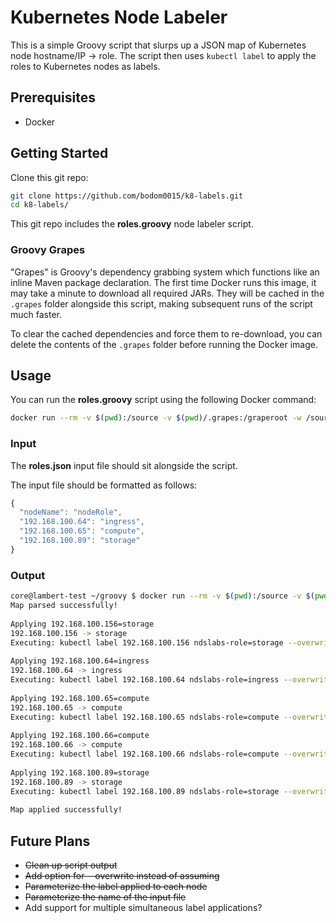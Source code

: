 # Kubernetes Node Labeler
This is a simple Groovy script that slurps up a JSON map of Kubernetes node hostname/IP -> role.
The script then uses `kubectl label` to apply the roles to Kubernetes nodes as labels.

## Prerequisites
* Docker

## Getting Started
Clone this git repo:

```bash
git clone https://github.com/bodom0015/k8-labels.git
cd k8-labels/
```

This git repo includes the **roles.groovy** node labeler script.

### Groovy Grapes
"Grapes" is Groovy's dependency grabbing system which functions like an inline Maven package declaration. The first time Docker runs this image, it may take a minute to download all required JARs. They will be cached in the `.grapes` folder alongside this script, making subsequent runs of the script much faster.

To clear the cached dependencies and force them to re-download, you can delete the contents of the `.grapes` folder before running the Docker image.

## Usage
You can run the **roles.groovy** script using the following Docker command:
```bash
docker run --rm -v $(pwd):/source -v $(pwd)/.grapes:/graperoot -w /source webratio/groovy roles.groovy
```
### Input
The **roles.json** input file should sit alongside the script.

The input file should be formatted as follows:
```javascript
{
  "nodeName": "nodeRole",
  "192.168.100.64": "ingress",
  "192.168.100.65": "compute",
  "192.168.100.89": "storage"
}
```

### Output
```bash
core@lambert-test ~/groovy $ docker run --rm -v $(pwd):/source -v $(pwd)/.grapes:/graperoot -w /source webratio/groovy roles.groovy
Map parsed successfully!
 
Applying 192.168.100.156=storage
192.168.100.156 -> storage
Executing: kubectl label 192.168.100.156 ndslabs-role=storage --overwrite
 
Applying 192.168.100.64=ingress
192.168.100.64 -> ingress
Executing: kubectl label 192.168.100.64 ndslabs-role=ingress --overwrite
 
Applying 192.168.100.65=compute
192.168.100.65 -> compute
Executing: kubectl label 192.168.100.65 ndslabs-role=compute --overwrite
 
Applying 192.168.100.66=compute
192.168.100.66 -> compute
Executing: kubectl label 192.168.100.66 ndslabs-role=compute --overwrite
 
Applying 192.168.100.89=storage
192.168.100.89 -> storage
Executing: kubectl label 192.168.100.89 ndslabs-role=storage --overwrite
 
Map applied successfully!
```

## Future Plans
* ~~Clean up script output~~
* ~~Add option for --overwrite instead of assuming~~
* ~~Parameterize the label applied to each node~~
* ~~Parameterize the name of the input file~~
* Add support for multiple simultaneous label applications?
